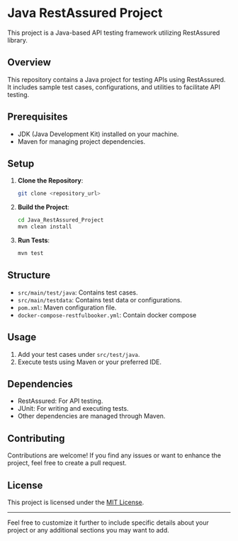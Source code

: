 # Java RestAssured Project

This project is a Java-based API testing framework utilizing RestAssured library.

## Overview

This repository contains a Java project for testing APIs using RestAssured. It includes sample test cases, configurations, and utilities to facilitate API testing.

## Prerequisites

- JDK (Java Development Kit) installed on your machine.
- Maven for managing project dependencies.

## Setup

1. **Clone the Repository**: 
    ```bash
    git clone <repository_url>
    ```

2. **Build the Project**: 
    ```bash
    cd Java_RestAssured_Project
    mvn clean install
    ```

3. **Run Tests**: 
    ```bash
    mvn test
    ```

## Structure

- `src/main/test/java`: Contains test cases.
- `src/main/testdata`: Contains test data or configurations.
- `pom.xml`: Maven configuration file.
- `docker-compose-restfulbooker.yml`: Contain docker compose

## Usage

1. Add your test cases under `src/test/java`.
2. Execute tests using Maven or your preferred IDE.

## Dependencies

- RestAssured: For API testing.
- JUnit: For writing and executing tests.
- Other dependencies are managed through Maven.

## Contributing

Contributions are welcome! If you find any issues or want to enhance the project, feel free to create a pull request.

## License

This project is licensed under the [MIT License](LICENSE).

---

Feel free to customize it further to include specific details about your project or any additional sections you may want to add.